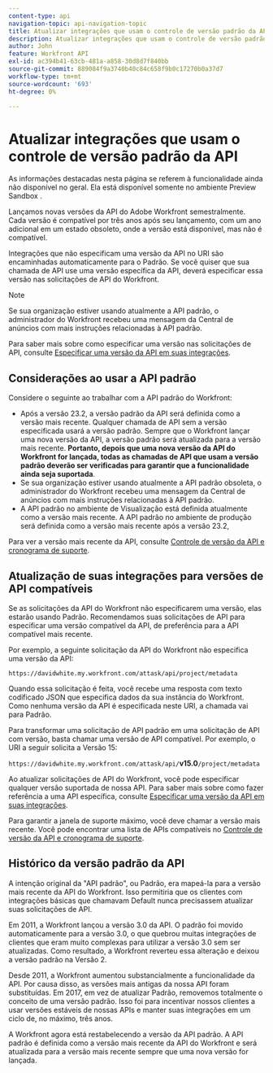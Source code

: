 ```yaml
---
content-type: api
navigation-topic: api-navigation-topic
title: Atualizar integrações que usam o controle de versão padrão da API
description: Atualizar integrações que usam o controle de versão padrão da API
author: John
feature: Workfront API
exl-id: ac394b41-63cb-481a-a858-30d8d7f840bb
source-git-commit: 889084f9a3740b40c84c658f9b0c17270b0a37d7
workflow-type: tm+mt
source-wordcount: '693'
ht-degree: 0%

---
```


# Atualizar integrações que usam o controle de versão padrão da API

<!-- This article is going to need a complete revamp or to be removed-->

<span class="preview">As informações destacadas nesta página se referem à funcionalidade ainda não disponível no geral. Ela está disponível somente no ambiente Preview Sandbox .</span>

Lançamos novas versões da API do Adobe Workfront semestralmente. Cada versão é compatível por três anos após seu lançamento, com um ano adicional em um estado obsoleto, onde a versão está disponível, mas não é compatível.

Integrações que não especificam uma versão da API no URI são encaminhadas automaticamente para o Padrão. Se você quiser que sua chamada de API use uma versão específica da API, deverá especificar essa versão nas solicitações de API do Workfront.

>[!NOTE]
>
>Se sua organização estiver usando atualmente a API padrão, o administrador do Workfront recebeu uma mensagem da Central de anúncios com mais instruções relacionadas à API padrão.


<!--
Integrations that do not specify a version of the API in the URI are automatically routed to Default, which has been deprecated. In order for your Workfront integrations to be valid, you must specify a supported API version in your Workfront API requests.
-->

Para saber mais sobre como especificar uma versão nas solicitações de API, consulte [Especificar uma versão da API em suas integrações](../../wf-api/api/specify-api-version-integrations.md).

## Considerações ao usar a API padrão

Considere o seguinte ao trabalhar com a API padrão do Workfront:

* Após a versão 23.2, a versão padrão da API será definida como a versão mais recente. Qualquer chamada de API sem a versão especificada usará a versão padrão. Sempre que o Workfront lançar uma nova versão da API, a versão padrão será atualizada para a versão mais recente. **Portanto, depois que uma nova versão da API do Workfront for lançada, todas as chamadas de API que usam a versão padrão deverão ser verificadas para garantir que a funcionalidade ainda seja suportada**.
* Se sua organização estiver usando atualmente a API padrão obsoleta, o administrador do Workfront recebeu uma mensagem da Central de anúncios com mais instruções relacionadas à API padrão.
* <span class="preview">A API padrão no ambiente de Visualização está definida atualmente como a versão mais recente. A API padrão no ambiente de produção será definida como a versão mais recente após a versão 23.2,</span>

Para ver a versão mais recente da API, consulte [Controle de versão da API e cronograma de suporte](../../wf-api/api/api-version-support-schedule.md).

<!--

## Deprecating Default

In an effort to improve the Workfront API, we are in the process of removing older API versions that have exceeded our support window of three years. One of these versions is Version 2, to which Default is mapped. This version was released in 2010, and much of the logic supported in the Attask/Workfront application at that time either no longer exists or has substantially changed.

We deprecated Default in July 2017, and we will no longer designate a specific version of the API to be the default version. Instead, all Workfront API requests must specify a specific API version.

>[!IMPORTANT]
>
> By July 1, 2018 all of your Workfront integrations that use Default must be updated to call a specific supported API version. After that date, all of your Workfront API requests used by integrations that do not specify a version will fail.

To learn about the Workfront deprecation cadence, see [API versioning and support schedule](../../wf-api/api/api-version-support-schedule.md).

-->

## Atualização de suas integrações para versões de API compatíveis

Se as solicitações da API do Workfront não especificarem uma versão, elas estarão usando Padrão. Recomendamos suas solicitações de API para especificar uma versão compatível da API, de preferência para a API compatível mais recente.

Por exemplo, a seguinte solicitação da API do Workfront não especifica uma versão da API:

`https://davidwhite.my.workfront.com/attask/api/project/metadata`

Quando essa solicitação é feita, você recebe uma resposta com texto codificado JSON que especifica dados da sua instância do Workfront. Como nenhuma versão da API é especificada neste URI, a chamada vai para Padrão.

Para transformar uma solicitação de API padrão em uma solicitação de API com versão, basta chamar uma versão de API compatível. Por exemplo, o URI a seguir solicita a Versão 15:

`https://davidwhite.my.workfront.com/attask/api/`**v15.0**`/project/metadata`

Ao atualizar solicitações de API do Workfront, você pode especificar qualquer versão suportada de nossa API. Para saber mais sobre como fazer referência a uma API específica, consulte [Especificar uma versão da API em suas integrações](../../wf-api/api/specify-api-version-integrations.md).

Para garantir a janela de suporte máximo, você deve chamar a versão mais recente. Você pode encontrar uma lista de APIs compatíveis no [Controle de versão da API e cronograma de suporte](../../wf-api/api/api-version-support-schedule.md).

## Histórico da versão padrão da API

A intenção original da &quot;API padrão&quot;, ou Padrão, era mapeá-la para a versão mais recente da API do Workfront. Isso permitiria que os clientes com integrações básicas que chamavam Default nunca precisassem atualizar suas solicitações de API.

Em 2011, a Workfront lançou a versão 3.0 da API. O padrão foi movido automaticamente para a versão 3.0, o que quebrou muitas integrações de clientes que eram muito complexas para utilizar a versão 3.0 sem ser atualizadas. Como resultado, a Workfront reverteu essa alteração e deixou a versão padrão na Versão 2.

Desde 2011, a Workfront aumentou substancialmente a funcionalidade da API. Por causa disso, as versões mais antigas da nossa API foram substituídas. Em 2017, em vez de atualizar Padrão, removemos totalmente o conceito de uma versão padrão. Isso foi para incentivar nossos clientes a usar versões estáveis de nossas APIs e manter suas integrações em um ciclo de, no máximo, três anos.

A Workfront agora está restabelecendo a versão da API padrão. A API padrão é definida como a versão mais recente da API do Workfront e será atualizada para a versão mais recente sempre que uma nova versão for lançada.


